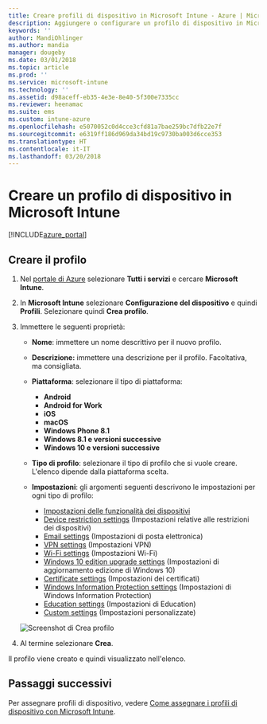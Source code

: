 ```yaml
---
title: Creare profili di dispositivo in Microsoft Intune - Azure | Microsoft Docs
description: Aggiungere o configurare un profilo di dispositivo in Microsoft Intune, incluse la selezione del tipo di piattaforma e la configurazione delle impostazioni nel portale di Azure.
keywords: ''
author: MandiOhlinger
ms.author: mandia
manager: dougeby
ms.date: 03/01/2018
ms.topic: article
ms.prod: ''
ms.service: microsoft-intune
ms.technology: ''
ms.assetid: d98aceff-eb35-4e3e-8e40-5f300e7335cc
ms.reviewer: heenamac
ms.suite: ems
ms.custom: intune-azure
ms.openlocfilehash: e5070052c0d4cce3cfd81a7bae259bc7dfb22e7f
ms.sourcegitcommit: e6319ff186d969da34bd19c9730ba003d6cce353
ms.translationtype: HT
ms.contentlocale: it-IT
ms.lasthandoff: 03/20/2018
---
```

# <a name="create-a-device-profile-in-microsoft-intune"></a>Creare un profilo di dispositivo in Microsoft Intune

[!INCLUDE[azure_portal](./includes/azure_portal.md)]

## <a name="create-the-profile"></a>Creare il profilo
1. Nel [portale di Azure](https://portal.azure.com) selezionare **Tutti i servizi** e cercare **Microsoft Intune**.

2. In **Microsoft Intune** selezionare **Configurazione del dispositivo** e quindi **Profili**. Selezionare quindi **Crea profilo**.

3. Immettere le seguenti proprietà:

    - **Nome**: immettere un nome descrittivo per il nuovo profilo.
    - **Descrizione:** immettere una descrizione per il profilo. Facoltativa, ma consigliata.
    - **Piattaforma**: selezionare il tipo di piattaforma:  

        - **Android**
        - **Android for Work**
        - **iOS**
        - **macOS**
        - **Windows Phone 8.1**
        - **Windows 8.1 e versioni successive**
        - **Windows 10 e versioni successive**

    - **Tipo di profilo**: selezionare il tipo di profilo che si vuole creare. L'elenco dipende dalla piattaforma scelta.
    - **Impostazioni**: gli argomenti seguenti descrivono le impostazioni per ogni tipo di profilo:

        -  [Impostazioni delle funzionalità dei dispositivi](device-features-configure.md)
        -  [Device restriction settings](device-restrictions-configure.md) (Impostazioni relative alle restrizioni dei dispositivi)
        -  [Email settings](email-settings-configure.md) (Impostazioni di posta elettronica)
        -  [VPN settings](vpn-settings-configure.md) (Impostazioni VPN)
        -  [Wi-Fi settings](wi-fi-settings-configure.md) (Impostazioni Wi-Fi)
        -  [Windows 10 edition upgrade settings](edition-upgrade-configure-windows-10.md) (Impostazioni di aggiornamento edizione di Windows 10)
        -  [Certificate settings](certificates-configure.md) (Impostazioni dei certificati)
        -  [Windows Information Protection settings](windows-information-protection-configure.md) (Impostazioni di Windows Information Protection)
        -  [Education settings](education-settings-configure.md) (Impostazioni di Education)
        -  [Custom settings](custom-settings-configure.md) (Impostazioni personalizzate)

    ![Screenshot di Crea profilo](./media/create-device-profile.png)

4. Al termine selezionare **Crea**.

Il profilo viene creato e quindi visualizzato nell'elenco.


## <a name="next-steps"></a>Passaggi successivi
Per assegnare profili di dispositivo, vedere [Come assegnare i profili di dispositivo con Microsoft Intune](device-profile-assign.md).
